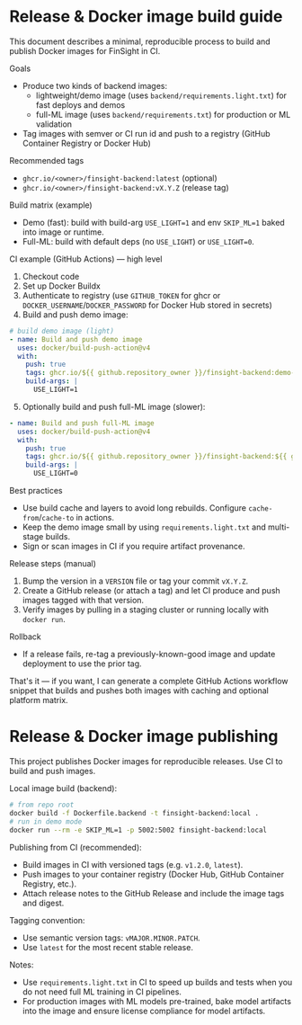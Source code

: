 # Release & Docker image build guide

This document describes a minimal, reproducible process to build and publish Docker images for FinSight in CI.

Goals

- Produce two kinds of backend images:
  - lightweight/demo image (uses `backend/requirements.light.txt`) for fast deploys and demos
  - full-ML image (uses `backend/requirements.txt`) for production or ML validation
- Tag images with semver or CI run id and push to a registry (GitHub Container Registry or Docker Hub)

Recommended tags

- `ghcr.io/<owner>/finsight-backend:latest` (optional)
- `ghcr.io/<owner>/finsight-backend:vX.Y.Z` (release tag)

Build matrix (example)

- Demo (fast): build with build-arg `USE_LIGHT=1` and env `SKIP_ML=1` baked into image or runtime.
- Full-ML: build with default deps (no `USE_LIGHT`) or `USE_LIGHT=0`.

CI example (GitHub Actions) — high level

1. Checkout code
2. Set up Docker Buildx
3. Authenticate to registry (use `GITHUB_TOKEN` for ghcr or `DOCKER_USERNAME`/`DOCKER_PASSWORD` for Docker Hub stored in secrets)
4. Build and push demo image:

```yaml
# build demo image (light)
- name: Build and push demo image
  uses: docker/build-push-action@v4
  with:
    push: true
    tags: ghcr.io/${{ github.repository_owner }}/finsight-backend:demo-${{ github.run_id }}
    build-args: |
      USE_LIGHT=1
```

5. Optionally build and push full-ML image (slower):

```yaml
- name: Build and push full-ML image
  uses: docker/build-push-action@v4
  with:
    push: true
    tags: ghcr.io/${{ github.repository_owner }}/finsight-backend:${{ github.ref_name }}
    build-args: |
      USE_LIGHT=0
```

Best practices

- Use build cache and layers to avoid long rebuilds. Configure `cache-from`/`cache-to` in actions.
- Keep the demo image small by using `requirements.light.txt` and multi-stage builds.
- Sign or scan images in CI if you require artifact provenance.

Release steps (manual)

1. Bump the version in a `VERSION` file or tag your commit `vX.Y.Z`.
2. Create a GitHub release (or attach a tag) and let CI produce and push images tagged with that version.
3. Verify images by pulling in a staging cluster or running locally with `docker run`.

Rollback

- If a release fails, re-tag a previously-known-good image and update deployment to use the prior tag.

That's it — if you want, I can generate a complete GitHub Actions workflow snippet that builds and pushes both images with caching and optional platform matrix.

# Release & Docker image publishing

This project publishes Docker images for reproducible releases. Use CI to build and push images.

Local image build (backend):

```bash
# from repo root
docker build -f Dockerfile.backend -t finsight-backend:local .
# run in demo mode
docker run --rm -e SKIP_ML=1 -p 5002:5002 finsight-backend:local
```

Publishing from CI (recommended):

- Build images in CI with versioned tags (e.g. `v1.2.0`, `latest`).
- Push images to your container registry (Docker Hub, GitHub Container Registry, etc.).
- Attach release notes to the GitHub Release and include the image tags and digest.

Tagging convention:

- Use semantic version tags: `vMAJOR.MINOR.PATCH`.
- Use `latest` for the most recent stable release.

Notes:

- Use `requirements.light.txt` in CI to speed up builds and tests when you do not need full ML training in CI pipelines.
- For production images with ML models pre-trained, bake model artifacts into the image and ensure license compliance for model artifacts.
